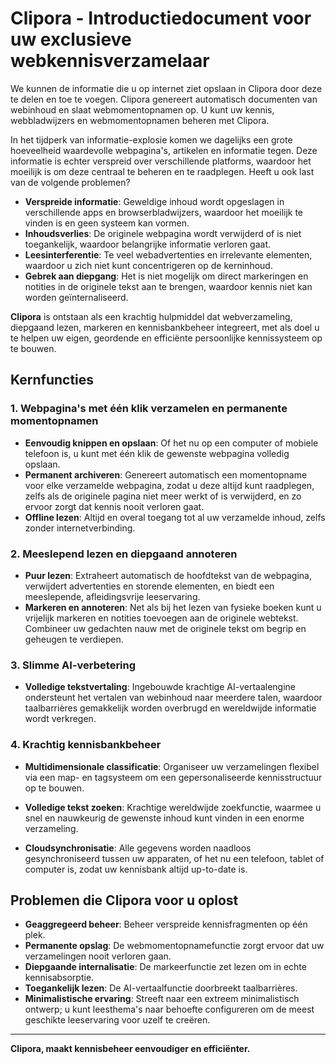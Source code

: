 # Clipora - Introductiedocument voor uw exclusieve webkennisverzamelaar

We kunnen de informatie die u op internet ziet opslaan in Clipora door deze te delen en toe te voegen. Clipora genereert automatisch documenten van webinhoud en slaat webmomentopnamen op. U kunt uw kennis, webbladwijzers en webmomentopnamen beheren met Clipora.

In het tijdperk van informatie-explosie komen we dagelijks een grote hoeveelheid waardevolle webpagina's, artikelen en informatie tegen. Deze informatie is echter verspreid over verschillende platforms, waardoor het moeilijk is om deze centraal te beheren en te raadplegen. Heeft u ook last van de volgende problemen?

*   **Verspreide informatie**: Geweldige inhoud wordt opgeslagen in verschillende apps en browserbladwijzers, waardoor het moeilijk te vinden is en geen systeem kan vormen.
*   **Inhoudsverlies**: De originele webpagina wordt verwijderd of is niet toegankelijk, waardoor belangrijke informatie verloren gaat.
*   **Leesinterferentie**: Te veel webadvertenties en irrelevante elementen, waardoor u zich niet kunt concentrigeren op de kerninhoud.
*   **Gebrek aan diepgang**: Het is niet mogelijk om direct markeringen en notities in de originele tekst aan te brengen, waardoor kennis niet kan worden geïnternaliseerd.

**Clipora** is ontstaan als een krachtig hulpmiddel dat webverzameling, diepgaand lezen, markeren en kennisbankbeheer integreert, met als doel u te helpen uw eigen, geordende en efficiënte persoonlijke kennissysteem op te bouwen.

## Kernfuncties

### 1. Webpagina's met één klik verzamelen en permanente momentopnamen
- **Eenvoudig knippen en opslaan**: Of het nu op een computer of mobiele telefoon is, u kunt met één klik de gewenste webpagina volledig opslaan.
- **Permanent archiveren**: Genereert automatisch een momentopname voor elke verzamelde webpagina, zodat u deze altijd kunt raadplegen, zelfs als de originele pagina niet meer werkt of is verwijderd, en zo ervoor zorgt dat kennis nooit verloren gaat.
- **Offline lezen**: Altijd en overal toegang tot al uw verzamelde inhoud, zelfs zonder internetverbinding.

### 2. Meeslepend lezen en diepgaand annoteren
- **Puur lezen**: Extraheert automatisch de hoofdtekst van de webpagina, verwijdert advertenties en storende elementen, en biedt een meeslepende, afleidingsvrije leeservaring.
- **Markeren en annoteren**: Net als bij het lezen van fysieke boeken kunt u vrijelijk markeren en notities toevoegen aan de originele webtekst. Combineer uw gedachten nauw met de originele tekst om begrip en geheugen te verdiepen.

### 3. Slimme AI-verbetering
- **Volledige tekstvertaling**: Ingebouwde krachtige AI-vertaalengine ondersteunt het vertalen van webinhoud naar meerdere talen, waardoor taalbarrières gemakkelijk worden overbrugd en wereldwijde informatie wordt verkregen.

### 4. Krachtig kennisbankbeheer
- **Multidimensionale classificatie**: Organiseer uw verzamelingen flexibel via een map- en tagsysteem om een gepersonaliseerde kennisstructuur op te bouwen.

- **Volledige tekst zoeken**: Krachtige wereldwijde zoekfunctie, waarmee u snel en nauwkeurig de gewenste inhoud kunt vinden in een enorme verzameling.
- **Cloudsynchronisatie**: Alle gegevens worden naadloos gesynchroniseerd tussen uw apparaten, of het nu een telefoon, tablet of computer is, zodat uw kennisbank altijd up-to-date is.

## Problemen die Clipora voor u oplost

*   **Geaggregeerd beheer**: Beheer verspreide kennisfragmenten op één plek.
*   **Permanente opslag**: De webmomentopnamefunctie zorgt ervoor dat uw verzamelingen nooit verloren gaan.
*   **Diepgaande internalisatie**: De markeerfunctie zet lezen om in echte kennisabsorptie.
*   **Toegankelijk lezen**: De AI-vertaalfunctie doorbreekt taalbarrières.
*   **Minimalistische ervaring**: Streeft naar een extreem minimalistisch ontwerp; u kunt leesthema's naar behoefte configureren om de meest geschikte leeservaring voor uzelf te creëren.

---

**Clipora, maakt kennisbeheer eenvoudiger en efficiënter.**